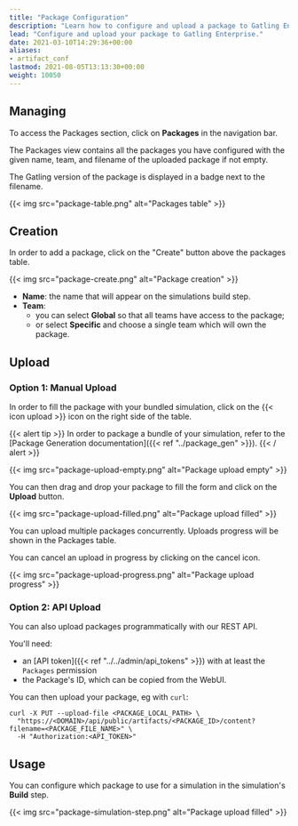 ```yaml
---
title: "Package Configuration"
description: "Learn how to configure and upload a package to Gatling Enterprise."
lead: "Configure and upload your package to Gatling Enterprise."
date: 2021-03-10T14:29:36+00:00
aliases:
- artifact_conf
lastmod: 2021-08-05T13:13:30+00:00
weight: 10050
---
```


## Managing

To access the Packages section, click on **Packages** in the navigation bar.

The Packages view contains all the packages you have configured with the given name, team, and filename of the uploaded package if not empty.

The Gatling version of the package is displayed in a badge next to the filename.

{{< img src="package-table.png" alt="Packages table" >}}

## Creation

In order to add a package, click on the "Create" button above the packages table.

{{< img src="package-create.png" alt="Package creation" >}}

- **Name**: the name that will appear on the simulations build step.
- **Team**:
  - you can select **Global** so that all teams have access to the package;
  - or select **Specific** and choose a single team which will own the package.

## Upload

### Option 1: Manual Upload

In order to fill the package with your bundled simulation, click on the {{< icon upload >}} icon on the right side of the table.

{{< alert tip >}}
In order to package a bundle of your simulation, refer to the [Package Generation documentation]({{< ref "../package_gen" >}}).
{{< / alert >}}

{{< img src="package-upload-empty.png" alt="Package upload empty" >}}

You can then drag and drop your package to fill the form and click on the **Upload** button.

{{< img src="package-upload-filled.png" alt="Package upload filled" >}}

You can upload multiple packages concurrently. Uploads progress will be shown in the Packages table.

You can cancel an upload in progress by clicking on the cancel icon.

{{< img src="package-upload-progress.png" alt="Package upload progress" >}}

### Option 2: API Upload

You can also upload packages programmatically with our REST API.

You'll need:
* an [API token]({{< ref "../../admin/api_tokens" >}}) with at least the `Packages` permission
* the Package's ID, which can be copied from the WebUI.

You can then upload your package, eg with `curl`:

```
curl -X PUT --upload-file <PACKAGE_LOCAL_PATH> \
  "https://<DOMAIN>/api/public/artifacts/<PACKAGE_ID>/content?filename=<PACKAGE_FILE_NAME>" \
  -H "Authorization:<API_TOKEN>"
```

## Usage

You can configure which package to use for a simulation in the simulation's **Build** step.

{{< img src="package-simulation-step.png" alt="Package upload filled" >}}
